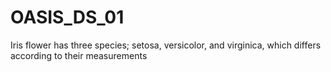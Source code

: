 # OASIS_DS_01
Iris flower has three species; setosa, versicolor, and virginica, which differs according to their measurements
